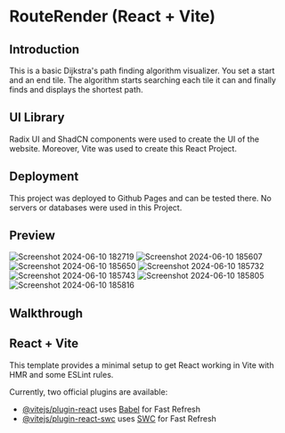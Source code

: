 # RouteRender (React + Vite)

## Introduction

This is a basic Dijkstra's path finding algorithm visualizer. You set a start and an end tile. The algorithm starts searching each tile it can and finally finds and displays the shortest path.

## UI Library

Radix UI and ShadCN components were used to create the UI of the website. Moreover, Vite was used to create this React Project.

## Deployment

This project was deployed to Github Pages and can be tested there. No servers or databases were used in this Project.

## Preview
![Screenshot 2024-06-10 182719](https://github.com/HasanYahya101/RouteRender-Vite/assets/118683092/f5d3e89c-f7c1-4cd4-bcd5-480641a3d1ec)
![Screenshot 2024-06-10 185607](https://github.com/HasanYahya101/RouteRender-Vite/assets/118683092/fc730fa4-cba9-47b5-a981-42c466672c80)
![Screenshot 2024-06-10 185650](https://github.com/HasanYahya101/RouteRender-Vite/assets/118683092/b536a731-88d8-4935-b78f-7f18fc557dad)
![Screenshot 2024-06-10 185732](https://github.com/HasanYahya101/RouteRender-Vite/assets/118683092/d1174914-48cb-4c73-9784-fd2cd77eef83)
![Screenshot 2024-06-10 185743](https://github.com/HasanYahya101/RouteRender-Vite/assets/118683092/efa6553c-7488-4c46-abbe-e41247a05e6f)
![Screenshot 2024-06-10 185805](https://github.com/HasanYahya101/RouteRender-Vite/assets/118683092/02438647-6bdb-48f8-91af-b221ccf85086)
![Screenshot 2024-06-10 185816](https://github.com/HasanYahya101/RouteRender-Vite/assets/118683092/f11bdae9-6bdb-43c5-8e84-98ed77bc141a)

## Walkthrough


## React + Vite

This template provides a minimal setup to get React working in Vite with HMR and some ESLint rules.

Currently, two official plugins are available:

- [@vitejs/plugin-react](https://github.com/vitejs/vite-plugin-react/blob/main/packages/plugin-react/README.md) uses [Babel](https://babeljs.io/) for Fast Refresh
- [@vitejs/plugin-react-swc](https://github.com/vitejs/vite-plugin-react-swc) uses [SWC](https://swc.rs/) for Fast Refresh
